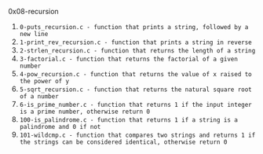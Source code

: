 0x08-recursion

1. `0-puts_recursion.c - function that prints a string, followed by a new line` 
2. `1-print_rev_recursion.c - function that prints a string in reverse` 
3. `2-strlen_recursion.c - function that returns the length of a string` 
4. `3-factorial.c - function that returns the factorial of a given number`
5. `4-pow_recursion.c - function that returns the value of x raised to the power of y`
6. `5-sqrt_recursion.c - function that returns the natural square root of a number` 
7. `6-is_prime_number.c - function that returns 1 if the input integer is a prime number, otherwise return 0` 
8. `100-is_palindrome.c - function that returns 1 if a string is a palindrome and 0 if not` 
9. `101-wildcmp.c - function that compares two strings and returns 1 if the strings can be considered identical, otherwise return 0` 

